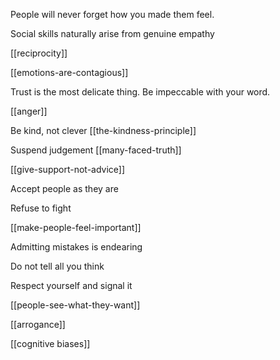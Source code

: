 ---
---

People will never forget how you made them feel.

Social skills naturally arise from genuine empathy 

[[reciprocity]]

[[emotions-are-contagious]]

Trust is the most delicate thing. Be impeccable with your word.

[[anger]]

Be kind, not clever [[the-kindness-principle]]

Suspend judgement [[many-faced-truth]]

[[give-support-not-advice]]

Accept people as they are 

Refuse to fight 

[[make-people-feel-important]]

Admitting mistakes is endearing 

Do not tell all you think 

Respect yourself and signal it 

[[people-see-what-they-want]]

[[arrogance]]

[[cognitive biases]]


